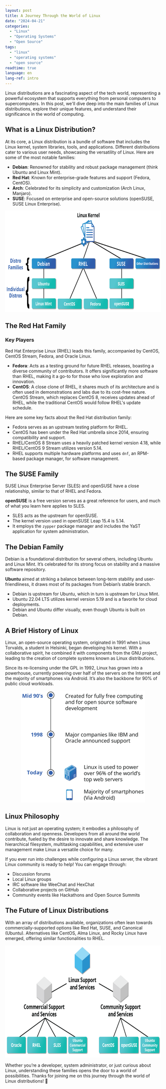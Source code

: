 ```yaml
---
layout: post
title: A Journey Through the World of Linux
date: "2024-04-21"
categories: 
  - "Linux"
  - "Operating Systems"
  - "Open Source"
tags: 
  - "linux"
  - "operating systems"
  - "open source"
readtime: true
language: en
lang-ref: intro
---
```


Linux distributions are a fascinating aspect of the tech world, representing a powerful ecosystem that supports everything from personal computers to supercomputers. In this post, we'll dive deep into the main families of Linux distributions, explore their unique features, and understand their significance in the world of computing.

## What is a Linux Distribution?

At its core, a Linux distribution is a bundle of software that includes the Linux kernel, system libraries, tools, and applications. Different distributions cater to various user needs, showcasing the versatility of Linux. Here are some of the most notable families:

- **Debian**: Renowned for stability and robust package management (think Ubuntu and Linux Mint).
- **Red Hat**: Known for enterprise-grade features and support (Fedora, CentOS).
- **Arch**: Celebrated for its simplicity and customization (Arch Linux, Manjaro).
- **SUSE**: Focused on enterprise and open-source solutions (openSUSE, SUSE Linux Enterprise).

<div align="center">
    <img src="/assets/img/2024-04-21/linux-distros.png" alt="Linux distributions" width="1000" height="327">
</div>

## The Red Hat Family

### Key Players

Red Hat Enterprise Linux (RHEL) leads this family, accompanied by CentOS, CentOS Stream, Fedora, and Oracle Linux.

- **Fedora**: Acts as a testing ground for future RHEL releases, boasting a diverse community of contributors. It offers significantly more software than RHEL, making it a go-to for those who love exploration and innovation.
- **CentOS**: A close clone of RHEL, it shares much of its architecture and is often used in demonstrations and labs due to its cost-free nature. CentOS Stream, which replaces CentOS 8, receives updates ahead of RHEL, while the traditional CentOS would follow RHEL's update schedule.

Here are some key facts about the Red Hat distribution family:

- Fedora serves as an upstream testing platform for RHEL.
- CentOS has been under the Red Hat umbrella since 2014, ensuring compatibility and support.
- RHEL/CentOS 8 Stream uses a heavily patched kernel version 4.18, while RHEL/CentOS 9 Stream utilizes version 5.14.
- RHEL supports multiple hardware platforms and uses `dnf`, an RPM-based package manager, for software management.

## The SUSE Family

SUSE Linux Enterprise Server (SLES) and openSUSE have a close relationship, similar to that of RHEL and Fedora.

**openSUSE** is a free version serves as a great reference for users, and much of what you learn here applies to SLES.

- SLES acts as the upstream for openSUSE.
- The kernel version used in openSUSE Leap 15.4 is 5.14.
- It employs the `zypper` package manager and includes the YaST application for system administration.

## The Debian Family

Debian is a foundational distribution for several others, including Ubuntu and Linux Mint. It’s celebrated for its strong focus on stability and a massive software repository.

**Ubuntu** aimed at striking a balance between long-term stability and user-friendliness, it draws most of its packages from Debian’s stable branch.

- Debian is upstream for Ubuntu, which in turn is upstream for Linux Mint.
- Ubuntu 22.04 LTS utilizes kernel version 5.19 and is a favorite for cloud deployments.
- Debian and Ubuntu differ visually, even though Ubuntu is built on Debian.

## A Brief History of Linux

Linux, an open-source operating system, originated in 1991 when Linus Torvalds, a student in Helsinki, began developing his kernel. With a collaborative spirit, he combined it with components from the GNU project, leading to the creation of complete systems known as Linux distributions.

Since its re-licensing under the GPL in 1992, Linux has grown into a powerhouse, currently powering over half of the servers on the Internet and the majority of smartphones via Android. It’s also the backbone for 90% of public cloud workloads.

<div align="center">
    <img src="/assets/img/2024-04-21/linux-history.png" alt="Linux history" width="400" height="362">
</div>

## Linux Philosophy

Linux is not just an operating system; it embodies a philosophy of collaboration and openness. Developers from all around the world contribute, fueled by the desire to innovate and share knowledge. The hierarchical filesystem, multitasking capabilities, and extensive user management make Linux a versatile choice for many.

If you ever run into challenges while configuring a Linux server, the vibrant Linux community is ready to help! You can engage through:

- Discussion forums
- Local Linux groups
- IRC software like WeeChat and HexChat
- Collaborative projects on GitHub
- Community events like Hackathons and Open Source Summits

## The Future of Linux Distributions

With an array of distributions available, organizations often lean towards commercially-supported options like Red Hat, SUSE, and Canonical (Ubuntu). Alternatives like CentOS, Alma Linux, and Rocky Linux have emerged, offering similar functionalities to RHEL.

<div align="center">
    <img src="/assets/img/2024-04-21/linux-services.png" alt="Linux services" width="1000" height="362">
</div>

Whether you’re a developer, system administrator, or just curious about Linux, understanding these families opens the door to a world of possibilities. Thanks for joining me on this journey through the world of Linux distributions! 🐧

